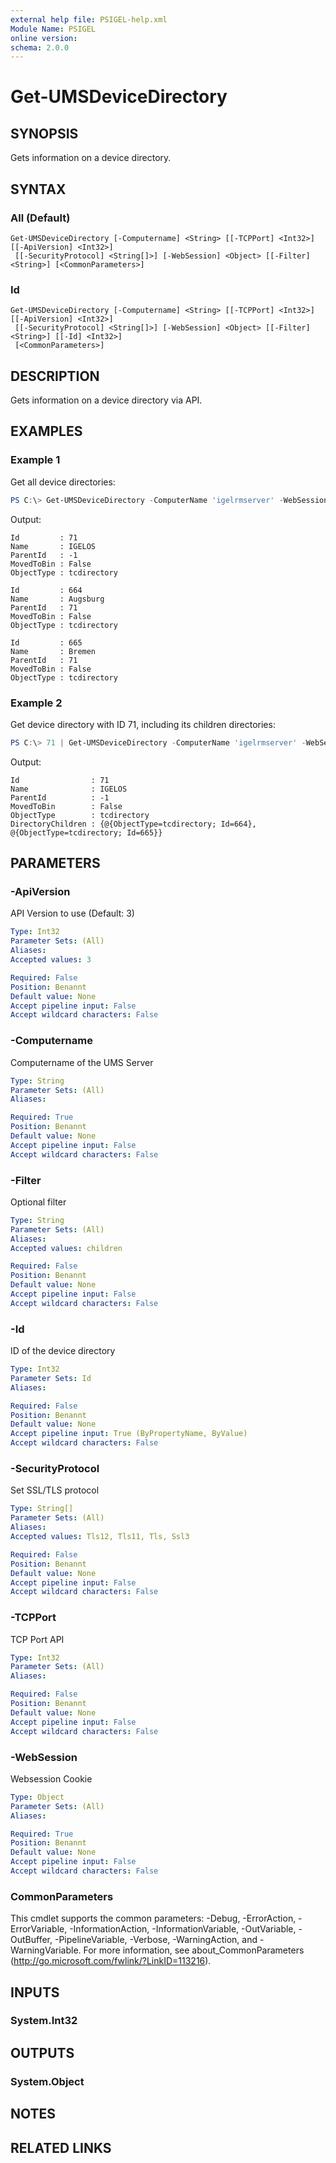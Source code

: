 ```yaml
---
external help file: PSIGEL-help.xml
Module Name: PSIGEL
online version:
schema: 2.0.0
---
```


# Get-UMSDeviceDirectory

## SYNOPSIS
Gets information on a device directory.

## SYNTAX

### All (Default)
```
Get-UMSDeviceDirectory [-Computername] <String> [[-TCPPort] <Int32>] [[-ApiVersion] <Int32>]
 [[-SecurityProtocol] <String[]>] [-WebSession] <Object> [[-Filter] <String>] [<CommonParameters>]
```

### Id
```
Get-UMSDeviceDirectory [-Computername] <String> [[-TCPPort] <Int32>] [[-ApiVersion] <Int32>]
 [[-SecurityProtocol] <String[]>] [-WebSession] <Object> [[-Filter] <String>] [[-Id] <Int32>]
 [<CommonParameters>]
```

## DESCRIPTION
Gets information on a device directory via API.

## EXAMPLES

### Example 1

Get all device directories:

```powershell
PS C:\> Get-UMSDeviceDirectory -ComputerName 'igelrmserver' -WebSession $WebSession
```

Output:

```console
Id         : 71
Name       : IGELOS
ParentId   : -1
MovedToBin : False
ObjectType : tcdirectory

Id         : 664
Name       : Augsburg
ParentId   : 71
MovedToBin : False
ObjectType : tcdirectory

Id         : 665
Name       : Bremen
ParentId   : 71
MovedToBin : False
ObjectType : tcdirectory
```

### Example 2

Get device directory with ID 71, including its children directories:

```powershell
PS C:\> 71 | Get-UMSDeviceDirectory -ComputerName 'igelrmserver' -WebSession $WebSession -Filter children
```

Output:

```console
Id                : 71
Name              : IGELOS
ParentId          : -1
MovedToBin        : False
ObjectType        : tcdirectory
DirectoryChildren : {@{ObjectType=tcdirectory; Id=664}, @{ObjectType=tcdirectory; Id=665}}
```

## PARAMETERS

### -ApiVersion
API Version to use (Default: 3)

```yaml
Type: Int32
Parameter Sets: (All)
Aliases:
Accepted values: 3

Required: False
Position: Benannt
Default value: None
Accept pipeline input: False
Accept wildcard characters: False
```

### -Computername
Computername of the UMS Server

```yaml
Type: String
Parameter Sets: (All)
Aliases:

Required: True
Position: Benannt
Default value: None
Accept pipeline input: False
Accept wildcard characters: False
```

### -Filter
Optional filter

```yaml
Type: String
Parameter Sets: (All)
Aliases:
Accepted values: children

Required: False
Position: Benannt
Default value: None
Accept pipeline input: False
Accept wildcard characters: False
```

### -Id
ID of the device directory

```yaml
Type: Int32
Parameter Sets: Id
Aliases:

Required: False
Position: Benannt
Default value: None
Accept pipeline input: True (ByPropertyName, ByValue)
Accept wildcard characters: False
```

### -SecurityProtocol
Set SSL/TLS protocol

```yaml
Type: String[]
Parameter Sets: (All)
Aliases:
Accepted values: Tls12, Tls11, Tls, Ssl3

Required: False
Position: Benannt
Default value: None
Accept pipeline input: False
Accept wildcard characters: False
```

### -TCPPort
TCP Port API

```yaml
Type: Int32
Parameter Sets: (All)
Aliases:

Required: False
Position: Benannt
Default value: None
Accept pipeline input: False
Accept wildcard characters: False
```

### -WebSession
Websession Cookie

```yaml
Type: Object
Parameter Sets: (All)
Aliases:

Required: True
Position: Benannt
Default value: None
Accept pipeline input: False
Accept wildcard characters: False
```

### CommonParameters
This cmdlet supports the common parameters: -Debug, -ErrorAction, -ErrorVariable, -InformationAction, -InformationVariable, -OutVariable, -OutBuffer, -PipelineVariable, -Verbose, -WarningAction, and -WarningVariable.
For more information, see about_CommonParameters (http://go.microsoft.com/fwlink/?LinkID=113216).

## INPUTS

### System.Int32

## OUTPUTS

### System.Object
## NOTES

## RELATED LINKS

